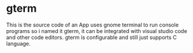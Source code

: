 # gterm
This is the source code of an App uses gnome terminal to run console programs so i named it gterm, it can be integrated with visual studio code and other code editors.
gterm is configurable and still just supports C language.
